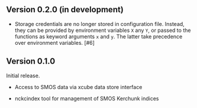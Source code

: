 ## Version 0.2.0 (in development)

* Storage credentials are no longer stored in configuration file. 
  Instead, they can be provided by environment variables `X` any `Y`,
  or passed to the functions as keyword arguments `x` and `y`. 
  The latter take precedence over environment variables. [#6]

## Version 0.1.0

Initial release.

* Access to SMOS data via xcube data store interface

* nckcindex tool for management of SMOS Kerchunk indices
